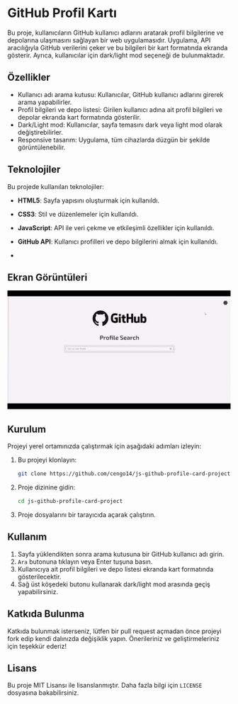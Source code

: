 # GitHub Profil Kartı

Bu proje, kullanıcıların GitHub kullanıcı adlarını aratarak profil bilgilerine ve depolarına ulaşmasını sağlayan bir web uygulamasıdır. Uygulama, API aracılığıyla GitHub verilerini çeker ve bu bilgileri bir kart formatında ekranda gösterir. Ayrıca, kullanıcılar için dark/light mod seçeneği de bulunmaktadır.

## Özellikler

- Kullanıcı adı arama kutusu: Kullanıcılar, GitHub kullanıcı adlarını girerek arama yapabilirler.
- Profil bilgileri ve depo listesi: Girilen kullanıcı adına ait profil bilgileri ve depolar ekranda kart formatında gösterilir.
- Dark/Light mod: Kullanıcılar, sayfa temasını dark veya light mod olarak değiştirebilirler.
- Responsive tasarım: Uygulama, tüm cihazlarda düzgün bir şekilde görüntülenebilir.

## Teknolojiler

Bu projede kullanılan teknolojiler:

- **HTML5**: Sayfa yapısını oluşturmak için kullanıldı.
- **CSS3**: Stil ve düzenlemeler için kullanıldı.
- **JavaScript**: API ile veri çekme ve etkileşimli özellikler için kullanıldı.
- **GitHub API**: Kullanıcı profilleri ve depo bilgilerini almak için kullanıldı.

- 
## Ekran Görüntüleri
  ![Ana Sayfa](desktop.gif)

  
## Kurulum

Projeyi yerel ortamınızda çalıştırmak için aşağıdaki adımları izleyin:

1. Bu projeyi klonlayın:
    ```bash
    git clone https://github.com/cengo14/js-github-profile-card-project
    ```
2. Proje dizinine gidin:
    ```bash
    cd js-github-profile-card-project
    ```
3. Proje dosyalarını bir tarayıcıda açarak çalıştırın.

## Kullanım

1. Sayfa yüklendikten sonra arama kutusuna bir GitHub kullanıcı adı girin.
2. `Ara` butonuna tıklayın veya Enter tuşuna basın.
3. Kullanıcıya ait profil bilgileri ve depo listesi ekranda kart formatında gösterilecektir.
4. Sağ üst köşedeki butonu kullanarak dark/light mod arasında geçiş yapabilirsiniz.

## Katkıda Bulunma

Katkıda bulunmak isterseniz, lütfen bir pull request açmadan önce projeyi fork edip kendi dalınızda değişiklik yapın. Önerileriniz ve geliştirmeleriniz için teşekkür ederiz!

## Lisans

Bu proje MIT Lisansı ile lisanslanmıştır. Daha fazla bilgi için `LICENSE` dosyasına bakabilirsiniz.

